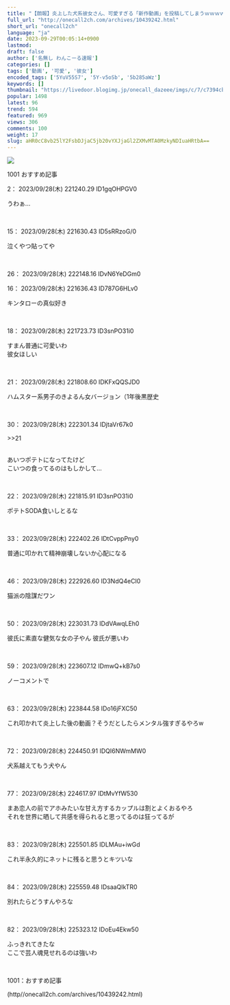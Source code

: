 ```yaml
---
title: "【朗報】炎上した犬系彼女さん、可愛すぎる「新作動画」を投稿してしまうｗｗｗｗｗ "
full_url: "http://onecall2ch.com/archives/10439242.html"
short_url: "onecall2ch"
language: "ja"
date: 2023-09-29T00:05:14+0900
lastmod: 
draft: false
author: ['名無し わんこーる速報']
categories: []
tags: ['動画', '可愛', '彼女']
encoded_tags: ['5YuV55S7', '5Y-v5oSb', '5b285aWz']
keywords: []
thumbnail: "https://livedoor.blogimg.jp/onecall_dazeee/imgs/c/7/c7394cb4-s.png"
popular: 1498
latest: 96
trend: 594
featured: 969
views: 306
comments: 100
weight: 17
slug: aHR0cC8vb25lY2FsbDJjaC5jb20vYXJjaGl2ZXMvMTA0MzkyNDIuaHRtbA==
---
```


![](https://livedoor.blogimg.jp/onecall_dazeee/imgs/c/7/c7394cb4-s.png)

<div> <p class='name2'> 1001 おすすめ記事</p> <p class='name2'>2： 2023/09/28(木) 221240.29 ID1gqOHPGV0</p><p class='onecall'> うわぁ… <br></p><br> <p class='name2'>15： 2023/09/28(木) 221630.43 ID5sRRzoG/0</p><p class='onecall'> 泣くやつ貼ってや <br></p><br> <p class='name2'>26： 2023/09/28(木) 222148.16 IDvN6YeDGm0</p><p class='name2'>16： 2023/09/28(木) 221636.43 ID787G6HLv0</p><p class='onecall'> キンタローの真似好き <br></p><br> <p class='name2'>18： 2023/09/28(木) 221723.73 ID3snPO31i0</p><p class='onecall'> すまん普通に可愛いわ <br> 彼女ほしい <br></p><br> <p class='name2'>21： 2023/09/28(木) 221808.60 IDKFxQQSJD0</p><p class='onecall'> ハムスター系男子のきよるん女バージョン（1年後黒歴史 <br></p><br> <p class='name2'>30： 2023/09/28(木) 222301.34 IDjtaVr67k0</p><p class='onecall'> <p class='anchor'>>>21</p> <br> あいつポテトになってたけど <br> こいつの食ってるのはもしかして… <br></p><br> <p class='name2'>22： 2023/09/28(木) 221815.91 ID3snPO31i0</p><p class='onecall'> ポテトSODA食いしとるな <br></p><br> <p class='name2'>33： 2023/09/28(木) 222402.26 IDtCvppPny0</p><p class='onecall'> 普通に叩かれて精神崩壊しないか心配になる <br></p><br> <p class='name2'>46： 2023/09/28(木) 222926.60 ID3NdQ4eCI0</p><p class='onecall'> 猫派の陰謀だワン <br></p><br> <p class='name2'>50： 2023/09/28(木) 223031.73 IDdVAwqLEh0</p><p class='onecall'> 彼氏に素直な健気な女の子やん 彼氏が悪いわ <br></p><br> <p class='name2'>59： 2023/09/28(木) 223607.12 IDmwQ+kB7s0</p><p class='onecall'> ノーコメントで <br></p><br> <p class='name2'>63： 2023/09/28(木) 223844.58 IDo16jFXC50</p><p class='onecall'> これ叩かれて炎上した後の動画？そうだとしたらメンタル強すぎるやろw <br></p><br> <p class='name2'>72： 2023/09/28(木) 224450.91 IDQI6NWmMW0</p><p class='onecall'> 犬系越えてもう犬やん <br></p><br> <p class='name2'>77： 2023/09/28(木) 224617.97 IDtMvYfW530</p><p class='onecall'> まあ恋人の前でアホみたいな甘え方するカップルは割とよくおるやろ <br> それを世界に晒して共感を得られると思ってるのは狂ってるが <br></p><br> <p class='name2'>83： 2023/09/28(木) 225501.85 IDLMAu+iwGd</p><p class='onecall'> これ半永久的にネットに残ると思うとキツいな <br></p><br> <p class='name2'>84： 2023/09/28(木) 225559.48 IDsaaQlkTR0</p><p class='onecall'> 別れたらどうすんやろな <br></p><br> <p class='name2'>82： 2023/09/28(木) 225323.12 IDoEu4Ekw50</p><p class='onecall'> ふっきれてきたな <br> ここで芸人魂見せれるのは強いわ <br></p><br> <p class='name2'>1001：おすすめ記事</p> </div>

(http//onecall2ch.com/archives/10439242.html)
